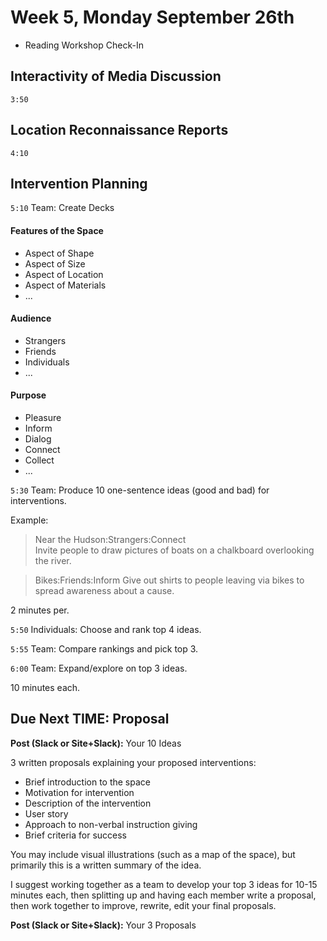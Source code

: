 # Week 5, Monday September 26th

- Reading Workshop Check-In

## Interactivity of Media Discussion
`3:50`

## Location Reconnaissance Reports
`4:10`


## Intervention Planning
`5:10`
Team: Create Decks

#### Features of the Space
- Aspect of Shape
- Aspect of Size
- Aspect of Location
- Aspect of Materials
- ...

#### Audience
- Strangers
- Friends
- Individuals
- ...

#### Purpose
- Pleasure
- Inform
- Dialog
- Connect
- Collect
- ...

`5:30`
Team: Produce 10 one-sentence ideas (good and bad) for interventions.

Example:
> Near the Hudson:Strangers:Connect  
> Invite people to draw pictures of boats on a chalkboard overlooking the river.

> Bikes:Friends:Inform
> Give out shirts to people leaving via bikes to spread awareness about a cause.

2 minutes per.

`5:50`
Individuals: Choose and rank top 4 ideas.

`5:55`
Team: Compare rankings and pick top 3.

`6:00`
Team: Expand/explore on top 3 ideas.

10 minutes each.



## Due Next TIME: Proposal

**Post (Slack or Site+Slack):** Your 10 Ideas

3 written proposals explaining your proposed interventions:

- Brief introduction to the space
- Motivation for intervention
- Description of the intervention
- User story
- Approach to non-verbal instruction giving
- Brief criteria for success

You may include visual illustrations (such as a map of the space), but primarily this is a written summary of the idea.

I suggest working together as a team to develop your top 3 ideas for 10-15 minutes each, then splitting up and having each member write a proposal, then work together to improve, rewrite, edit your final proposals.


**Post (Slack or Site+Slack):** Your 3 Proposals
